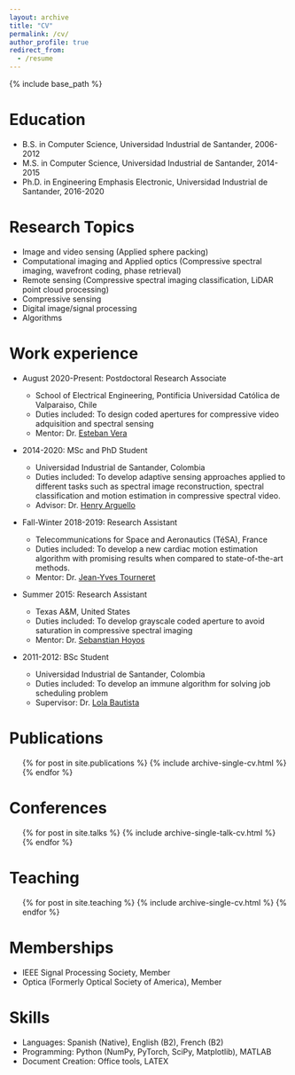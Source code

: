 ```yaml
---
layout: archive
title: "CV"
permalink: /cv/
author_profile: true
redirect_from:
  - /resume
---
```


{% include base_path %}

Education
======
* B.S. in Computer Science, Universidad Industrial de Santander, 2006-2012
* M.S. in Computer Science, Universidad Industrial de Santander, 2014-2015
* Ph.D. in Engineering Emphasis Electronic, Universidad Industrial de Santander, 2016-2020

Research Topics
======
* Image and video sensing (Applied sphere packing)
* Computational imaging and Applied optics (Compressive spectral imaging, wavefront coding, phase retrieval)
* Remote sensing (Compressive spectral imaging classification, LiDAR point cloud processing)
* Compressive sensing
* Digital image/signal processing
* Algorithms

Work experience
======
* August 2020-Present: Postdoctoral Research Associate
  * School of Electrical Engineering, Pontificia Universidad Católica de Valparaiso, Chile
  * Duties included: To design coded apertures for compressive video adquisition and spectral sensing
  * Mentor: Dr. [Esteban Vera](https://scholar.google.com/citations?user=ymoqnSgAAAAJ&hl=en)
  
* 2014-2020: MSc and PhD Student
  * Universidad Industrial de Santander, Colombia
  * Duties included: To develop adaptive sensing approaches applied to different tasks such as spectral image reconstruction, spectral classification and motion estimation in compressive spectral video.
  * Advisor: Dr. [Henry Arguello](http://hdspgroup.com/)

* Fall-Winter 2018-2019: Research Assistant
  * Telecommunications for Space and Aeronautics (TéSA), France
  * Duties included: To develop a new cardiac motion estimation algorithm with promising results when compared to state-of-the-art methods.
  * Mentor: Dr. [Jean-Yves Tourneret](http://tourneret.perso.enseeiht.fr/)

* Summer 2015: Research Assistant
  * Texas A&M, United States
  * Duties included: To develop grayscale coded aperture to avoid saturation in compressive spectral imaging
  * Mentor: Dr. [Sebanstian Hoyos](https://engineering.tamu.edu/electrical/profiles/shoyos.html)

* 2011-2012: BSc Student
  * Universidad Industrial de Santander, Colombia
  * Duties included: To develop an immune algorithm for solving job scheduling problem
  * Supervisor: Dr. [Lola Bautista](https://scholar.google.com/citations?user=e_HnmjMAAAAJ&hl=es)

Publications
======
  <ul>{% for post in site.publications %}
    {% include archive-single-cv.html %}
  {% endfor %}</ul>
  
Conferences
======
  <ul>{% for post in site.talks %}
    {% include archive-single-talk-cv.html %}
  {% endfor %}</ul>
  
Teaching
======
  <ul>{% for post in site.teaching %}
    {% include archive-single-cv.html %}
  {% endfor %}</ul>
  
Memberships
======
* IEEE Signal Processing Society, Member
* Optica (Formerly Optical Society of America), Member 

Skills
======
* Languages: Spanish (Native), English (B2), French (B2)
* Programming: Python (NumPy, PyTorch, SciPy, Matplotlib), MATLAB
* Document Creation: Office tools, LATEX
